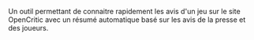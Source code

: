 Un outil permettant de connaitre rapidement les avis d'un jeu sur le site OpenCritic avec un résumé automatique basé sur les avis de la presse et des joueurs.
